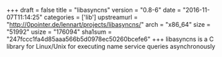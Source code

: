 +++
draft = false
title = "libasyncns"
version = "0.8-6"
date = "2016-11-07T11:14:25"
categories = ['lib']
upstreamurl = "http://0pointer.de/lennart/projects/libasyncns/"
arch = "x86_64"
size = "51992"
usize = "176094"
sha1sum = "247fccc1fa4d85aaa566b5d0978ec50260bcefe6"
+++
libasyncns is a C library for Linux/Unix for executing name service queries asynchronously